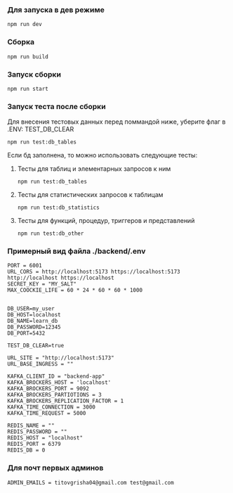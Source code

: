 ### Для запуска в дев режиме
```
npm run dev
```
### Cборка
```
npm run build
```
### Запуск сборки
```
npm run start
```

### Запуск теста после сборки
Для внесения тестовых данных перед поммандой ниже, уберите флаг в .ENV: TEST_DB_CLEAR
```
npm run test:db_tables
```
Если бд заполнена, то можно использовать следующие тесты:
1) Тесты для таблиц и элементарных запросов к ним
    ```
    npm run test:db_tables
    ```
2) Тесты для статистических запросов к таблицам
    ```
    npm run test:db_statistics
    ```
3) Тесты для функций, процедур, триггеров и представлений
    ```
    npm run test:db_other
    ```



### Примерный вид файла ./backend/.env
```
PORT = 6001
URL_CORS = http://localhost:5173 https://localhost:5173 http://localhost https://localhost
SECRET_KEY = "MY_SALT"
MAX_COOCKIE_LIFE = 60 * 24 * 60 * 60 * 1000


DB_USER=my_user
DB_HOST=localhost
DB_NAME=learn_db
DB_PASSWORD=12345
DB_PORT=5432

TEST_DB_CLEAR=true

URL_SITE = "http://localhost:5173"
URL_BASE_INGRESS = ""

KAFKA_CLIENT_ID = "backend-app"
KAFKA_BROCKERS_HOST = 'localhost'
KAFKA_BROCKERS_PORT = 9092
KAFKA_BROCKERS_PARTIOTIONS = 3
KAFKA_BROCKERS_REPLICATION_FACTOR = 1
KAFKA_TIME_CONNECTION = 3000
KAFKA_TIME_REQUEST = 5000

REDIS_NAME = ""
REDIS_PASSWORD = ""
REDIS_HOST = "localhost"
REDIS_PORT = 6379
REDIS_DB = 0
```
### Для почт первых админов
```
ADMIN_EMAILS = titovgrisha04@gmail.com test@gmail.com
```
